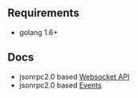 Requirements
--
- golang 1.6+


Docs
---
- jsonrpc2.0 based [Websocket API](docs/ws_api.md)
- jsonrpc2.0 based [Events](docs/events.md)